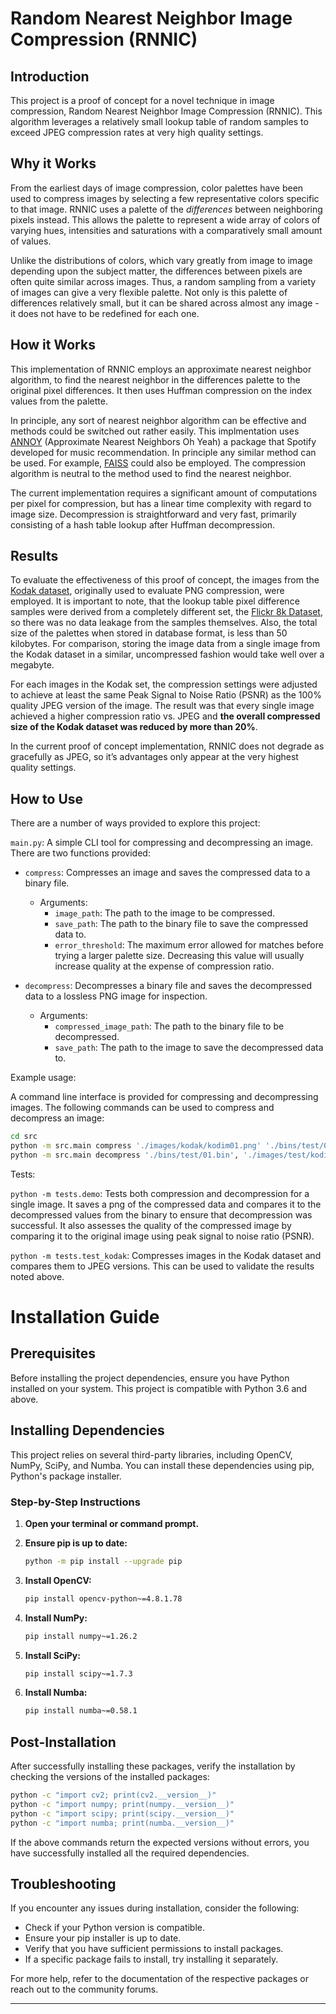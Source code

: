 # Random Nearest Neighbor Image Compression (RNNIC)

## Introduction
This project is a proof of concept for a novel technique in image compression, Random Nearest Neighbor Image Compression (RNNIC). This algorithm leverages a relatively small lookup table of random samples to exceed JPEG compression rates at very high quality settings.

## Why it Works
From the earliest days of image compression, color palettes have been used to compress images by selecting a few representative colors specific to that image. RNNIC uses a palette of the _differences_ between neighboring pixels instead. This allows the palette to represent a wide array of colors of varying hues, intensities and saturations with a comparatively small amount of values.

Unlike the distributions of colors, which vary greatly from image to image depending upon the subject matter, the differences between pixels are often quite similar across images. Thus, a random sampling from a variety of images can give a very flexible palette. Not only is this palette of differences relatively small, but it can be shared across almost any image - it does not have to be redefined for each one.


## How it Works
This implementation of RNNIC employs an approximate nearest neighbor algorithm, to find the nearest neighbor in the differences palette to the original pixel differences. It then uses Huffman compression on the index values from the palette.

In principle, any sort of nearest neighbor algorithm can be effective and methods could be switched out rather easily. This implmentation uses [ANNOY](https://pypi.org/project/annoy/) (Approximate Nearest Neighbors Oh Yeah) a package that Spotify developed for music recommendation.
In principle any similar method can be used. For example, [FAISS](https://ai.meta.com/tools/faiss/) could also be employed. The compression algorithm is neutral to the method used to find the nearest neighbor.

The current implementation requires a significant amount of computations per pixel for compression, but has a linear time complexity with regard to image size. Decompression is straightforward and very fast, primarily consisting of a hash table lookup after Huffman decompression.

## Results
To evaluate the effectiveness of this proof of concept, the images from the [Kodak dataset](https://r0k.us/graphics/kodak/), originally used to evaluate PNG compression, were employed. It is important to note, that the lookup table pixel difference samples were derived from a completely different set, the [Flickr 8k Dataset](https://www.kaggle.com/datasets/adityajn105/flickr8k), so there was no data leakage from the samples themselves. Also, the total size of the palettes when stored in database format, is less than 50 kilobytes. For comparison, storing the image data from a single image from the Kodak dataset in a similar, uncompressed fashion would take well over a megabyte. 

For each images in the Kodak set, the compression settings were adjusted to achieve at least the same Peak Signal to Noise Ratio (PSNR) as the 100% quality JPEG version of the image. The result was that every single image achieved a higher compression ratio vs. JPEG and **the overall compressed size of the Kodak dataset was reduced by more than 20%**. 

In the current proof of concept implementation, RNNIC does not degrade as gracefully as JPEG, so it’s advantages only appear at the very highest quality settings.


## How to Use
There are a number of ways provided to explore this project:

`main.py`: A simple CLI tool for compressing and decompressing an image. There are two functions provided:
- `compress`: Compresses an image and saves the compressed data to a binary file.
  - Arguments:
    - `image_path`: The path to the image to be compressed.
    - `save_path`: The path to the binary file to save the compressed data to.
    - `error_threshold`: The maximum error allowed for matches before trying a larger palette size. Decreasing this value will usually increase quality at the expense of compression ratio.
    
- `decompress`: Decompresses a binary file and saves the decompressed data to a lossless PNG image for inspection.
  - Arguments:
    - `compressed_image_path`: The path to the binary file to be decompressed.
    - `save_path`: The path to the image to save the decompressed data to.

Example usage:

A command line interface is provided for compressing and decompressing images. The following commands can be used to compress and decompress an image:
  ```bash
  cd src
python -m src.main compress './images/kodak/kodim01.png' './bins/test/01.png' 4
python -m src.main decompress './bins/test/01.bin', './images/test/kodim01.png'
  ```
Tests:

`python -m tests.demo`: Tests both compression and decompression for a single image. It saves a png of the compressed data and compares it to the decompressed values from the binary to ensure that decompression was successful. It also assesses the quality of the compressed image by comparing it to the original image using peak signal to noise ratio (PSNR).

`python -m tests.test_kodak`: Compresses images in the Kodak dataset and compares them to JPEG versions. This can be used to validate the results noted above.


# Installation Guide

## Prerequisites
Before installing the project dependencies, ensure you have Python installed on your system. This project is compatible with Python 3.6 and above.

## Installing Dependencies
This project relies on several third-party libraries, including OpenCV, NumPy, SciPy, and Numba. You can install these dependencies using pip, Python's package installer.

### Step-by-Step Instructions

1. **Open your terminal or command prompt.**

2. **Ensure pip is up to date:**
   ```bash
   python -m pip install --upgrade pip
   ```

3. **Install OpenCV:**
   ```bash
   pip install opencv-python~=4.8.1.78
   ```

4. **Install NumPy:**
   ```bash
   pip install numpy~=1.26.2
   ```

5. **Install SciPy:**
   ```bash
   pip install scipy~=1.7.3
   ```

6. **Install Numba:**
   ```bash
   pip install numba~=0.58.1
   ```

## Post-Installation
After successfully installing these packages, verify the installation by checking the versions of the installed packages:

```bash
python -c "import cv2; print(cv2.__version__)"
python -c "import numpy; print(numpy.__version__)"
python -c "import scipy; print(scipy.__version__)"
python -c "import numba; print(numba.__version__)"
```

If the above commands return the expected versions without errors, you have successfully installed all the required dependencies.

## Troubleshooting
If you encounter any issues during installation, consider the following:
- Check if your Python version is compatible.
- Ensure your pip installer is up to date.
- Verify that you have sufficient permissions to install packages.
- If a specific package fails to install, try installing it separately.

For more help, refer to the documentation of the respective packages or reach out to the community forums.


---